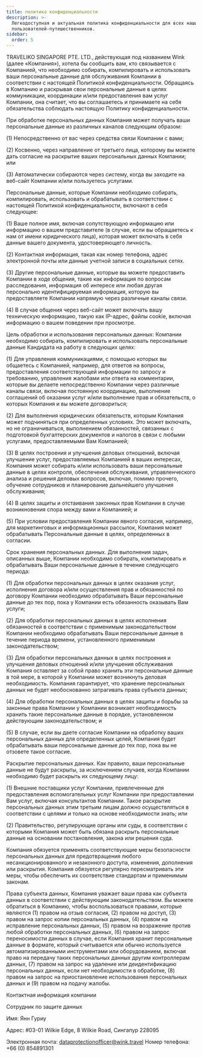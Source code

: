 ```yaml
---
title: политика конфиденциальности
description: >-
  Легкодоступная и актуальная политика конфиденциальности для всех наших
  пользователей-путешественников.
sidebar:
  order: 5
---
```

TRAVELIKO SINGAPORE PTE. LTD., действующая под названием Wink (далее «Компания»), хотела бы сообщить вам, кто связывается с Компанией, что необходимо собирать, компилировать и использовать ваши персональные данные для обслуживания Компании в соответствии с настоящей Политикой конфиденциальности. Обращаясь в Компанию и раскрывая свои персональные данные в целях коммуникации, координации и/или предоставления вам услуг Компании, она считает, что вы соглашаетесь и принимаете на себя обязательства соблюдать настоящую Политику конфиденциальности.

При обработке персональных данных Компания может получать ваши персональные данные из различных каналов следующим образом:

(1) Непосредственно от вас через средства связи Компании с вами;

(2) Косвенно, через направление от третьего лица, которому вы можете дать согласие на раскрытие ваших персональных данных Компании; или

(3) Автоматически собираются через систему, когда вы заходите на веб-сайт Компании и/или пользуетесь услугами.

Персональные данные, которые Компании необходимо собирать, компилировать, использовать и обрабатывать в соответствии с настоящей Политикой конфиденциальности, включают в себя следующее:

(1) Ваше полное имя, включая сопутствующую информацию или информацию о вашем представителе (в случае, если вы обращаетесь к нам от имени юридического лица), которая может включать в себя данные вашего документа, удостоверяющего личность.

(2) Контактная информация, такая как номер телефона, адрес электронной почты или данные учетной записи в социальных сетях.

(3) Другие персональные данные, которые вы можете предоставить Компании в ходе общения, такие как информация по вопросам расследования, информация об интересе или любая другая персонально идентифицируемая информация, которую вы предоставляете Компании напрямую через различные каналы связи.

(4) В случае общения через веб-сайт может включать вашу техническую информацию, такую как IP-адрес, файлы cookie, включая информацию о вашем поведении при просмотре.

Цель обработки и использования персональных данных: Компании необходимо собирать, компилировать и использовать персональные данные Кандидата на работу в следующих целях:

(1) Для управления коммуникациями, с помощью которых вы общаетесь с Компанией, например, для ответов на вопросы, предоставления соответствующей информации по запросу и требованию, управления жалобами или ответа на комментарии, которые вы делаете непосредственно Компании через различные каналы связи, включая постоянную координацию, выполнение соглашений об оказании услуг и/или выполнение прав и обязательств, о которых Компания и вы можете договориться;

(2) Для выполнения юридических обязательств, которым Компания может подчиняться при определенных условиях. Это может включать, но не ограничиваться, выполнением обязанностей, связанных с подготовкой бухгалтерских документов и налогов в связи с любыми услугами, предоставляемыми Вам Компанией;

(3) В целях построения и улучшения деловых отношений, включая улучшение услуг, предоставляемых Компанией в ваших интересах, Компания может собирать и/или использовать ваши персональные данные в целях контроля, обеспечения обслуживания, управленческого анализа и решения деловых вопросов, включая, помимо прочего, обучение сотрудников и планирование дальнейшего улучшения обслуживания;

(4) В целях защиты и отстаивания законных прав Компании в случае возникновения спора между вами и Компанией; и

(5) При условии предоставления Компании явного согласия, например, для маркетинговых и информационных рассылок, Компания может обрабатывать Персональные данные в целях, определенных в согласии.

Срок хранения персональных данных. Для выполнения задач, описанных выше, Компании необходимо собирать, компилировать и обрабатывать Ваши персональные данные в течение следующего периода:

(1) Для обработки персональных данных в целях оказания услуг, исполнения договора и/или осуществления прав и обязанностей по договору Компании необходимо обрабатывать Ваши персональные данные до тех пор, пока у Компании есть обязанность оказывать Вам услуги;

(2) Для обработки персональных данных в целях исполнения обязанностей в соответствии с применимым законодательством Компании необходимо обрабатывать Ваши персональные данные в течение периода времени, установленного применимым законодательством;

(3) Для обработки персональных данных в целях построения и улучшения деловых отношений и/или улучшения обслуживания Компания оставляет за собой право хранить эти персональные данные в той мере, в которой у Компании может возникнуть деловая необходимость. Компания гарантирует, что хранение персональных данных не будет необоснованно затрагивать права субъекта данных;

(4) Для обработки персональных данных в целях защиты и борьбы за законные права Компании у Компании возникает необходимость хранить такие персональные данные в порядке, установленном действующим законодательством; и

(5) В случае, если вы даете согласие Компании на обработку ваших персональных данных для определенных целей, Компания будет обрабатывать ваши персональные данные до тех пор, пока вы не отзовете такое согласие.

Раскрытие персональных данных. Как правило, ваши персональные данные не будут раскрыты, за исключением случаев, когда Компании необходимо будет раскрыть их следующему лицу:

(1) Внешние поставщики услуг Компании, привлеченные для предоставления вспомогательных услуг Компании при предоставлении Вам услуг, включая консультантов Компании. Такое раскрытие персональных данных этим третьим лицам должно осуществляться в соответствии с целями и только на основе необходимости знать; или

(2) Правительство, регулирующие органы или суды, в соответствии с которыми Компания может быть обязана раскрыть персональные данные на основании постановления, закона или решения суда.

Компания обязуется применять соответствующие меры безопасности персональных данных для предотвращения любого несанкционированного и незаконного доступа, изменения, дополнения или раскрытия. Компания обязуется регулярно пересматривать эти меры, чтобы обеспечить их соответствие стандартам и применимым законам.

Права субъекта данных, Компания уважает ваши права как субъекта данных в соответствии с действующим законодательством. Вы можете обратиться в Компанию, чтобы воспользоваться правами, которые являются (1) правом на отзыв согласия, (2) правом на доступ, (3) правом на запрос копии персональных данных, (4) правом на исправление персональных данных, (5) правом на возражение против любой обработки персональных данных, (6) правом на запрос переносимости данных в случае, если Компания хранит персональные данные в формате, который считывается или обычно используется автоматизированными инструментами или оборудованием, включая право на передачу таких персональных данных другим контроллерам данных, (7) правом на запрос на удаление или деидентификацию персональных данных, если нет необходимости в обработке, (8) правом на запрос на приостановление использования персональных данных и (9) правом на подачу жалобы.

Контактная информация компании

Сотрудник по защите данных

Имя: Янн Гуриу

Адрес: #03-01 Wilkie Edge, 8 Wilkie Road, Сингапур 228095

Электронная почта: dataprotectionofficer@wink.travel
Номер телефона: +66 (0) 854891301

